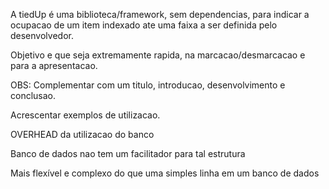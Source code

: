 A tiedUp é uma biblioteca/framework, sem dependencias, para indicar a ocupacao de um item indexado ate uma faixa a ser definida pelo desenvolvedor.

Objetivo e que seja extremamente rapida, na marcacao/desmarcacao e para a apresentacao.

OBS: Complementar com um titulo, introducao, desenvolvimento e conclusao.

Acrescentar exemplos de utilizacao.

OVERHEAD da utilizacao do banco

Banco de dados nao tem um facilitador para tal estrutura

Mais flexível e complexo do que uma simples linha em um banco de dados